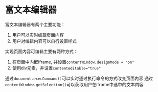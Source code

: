 # 富文本编辑器
富文本编辑器有两个主要功能：
1. 用户可以实时编辑页面内容
2. 用户对编辑内容可以自行设置样式

实现页面内容可编辑主要有两种方式：
1. 在页面中内嵌iframe, 并设置`contentWindow.designMode = "on"`
2. 使用div元素，并设置`contenteditable="true"`

通过`document.execCommand()`可以实时通过执行命令的方式改变页面内容
通过`contentWindow.getSelection()`可以获取用户在iframe中选中的文本内容